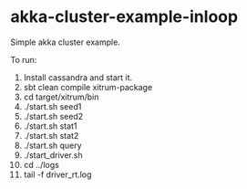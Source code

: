 akka-cluster-example-inloop
===========================

Simple akka cluster example.

To run:

1. Install cassandra and start it.
1. sbt clean compile xitrum-package
1. cd target/xitrum/bin
1. ./start.sh seed1
1. ./start.sh seed2
1. ./start.sh stat1
1. ./start.sh stat2
1. ./start.sh query
1. ./start_driver.sh
1. cd ../logs
1. tail -f driver_rt.log